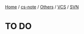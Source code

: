 [Home](https://mengxianbin.github.io) /
[cs-note](https://mengxianbin.github.io/cs-note/content) /
[Others](https://mengxianbin.github.io/cs-note/content/Others) /
[VCS](https://mengxianbin.github.io/cs-note/content/Others/VCS) /
[SVN](https://mengxianbin.github.io/cs-note/content/Others/VCS/SVN)

# TO DO
